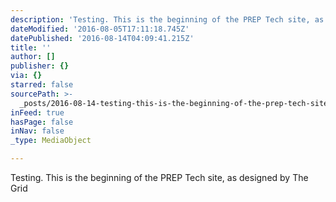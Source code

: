 ```yaml
---
description: 'Testing. This is the beginning of the PREP Tech site, as designed by The Grid'
dateModified: '2016-08-05T17:11:18.745Z'
datePublished: '2016-08-14T04:09:41.215Z'
title: ''
author: []
publisher: {}
via: {}
starred: false
sourcePath: >-
  _posts/2016-08-14-testing-this-is-the-beginning-of-the-prep-tech-site-as-des.md
inFeed: true
hasPage: false
inNav: false
_type: MediaObject

---
```

Testing. This is the beginning of the PREP Tech site, as designed by The Grid